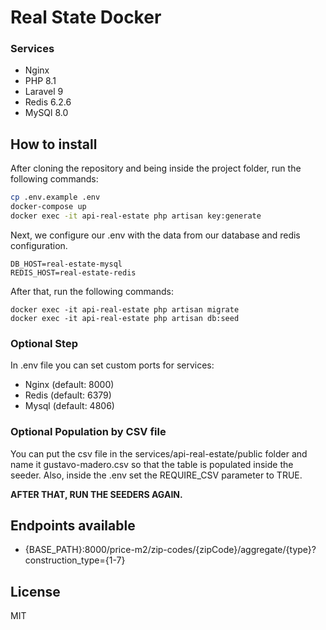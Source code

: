 # Real State Docker
### Services
- Nginx
- PHP 8.1
- Laravel 9
- Redis 6.2.6
- MySQl 8.0

## How to install
After cloning the repository and being inside the project folder, run the following commands:
```sh
cp .env.example .env
docker-compose up
docker exec -it api-real-estate php artisan key:generate
```
Next, we configure our .env with the data from our database and redis configuration.
```
DB_HOST=real-estate-mysql
REDIS_HOST=real-estate-redis
```

After that, run the following commands:
```
docker exec -it api-real-estate php artisan migrate
docker exec -it api-real-estate php artisan db:seed
```

### Optional Step
In .env file you can set custom ports for services:
- Nginx (default: 8000)
- Redis (default: 6379)
- Mysql (default: 4806)

### Optional Population by CSV file
You can put the csv file in the services/api-real-estate/public folder and name it gustavo-madero.csv so that the table is populated inside the seeder.
Also, inside the .env set the REQUIRE_CSV parameter to TRUE.

**AFTER THAT, RUN THE SEEDERS AGAIN.**

## Endpoints available
- {BASE_PATH}:8000/price-m2/zip-codes/{zipCode}/aggregate/{type}?construction_type={1-7}
## License

MIT
